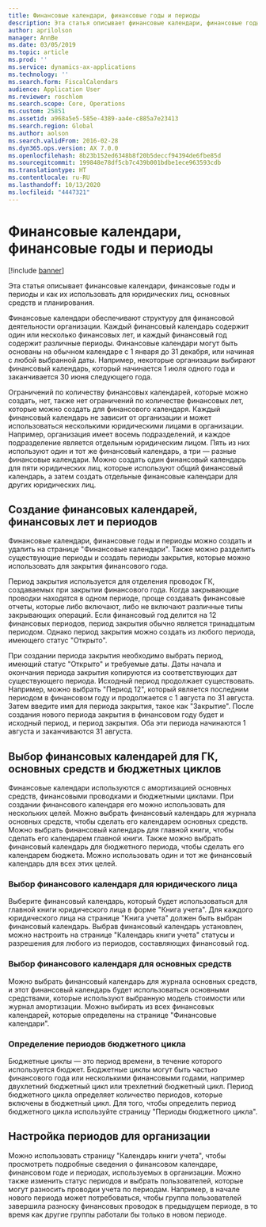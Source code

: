 ```yaml
---
title: Финансовые календари, финансовые годы и периоды
description: Эта статья описывает финансовые календари, финансовые годы и периоды и как их использовать для юридических лиц, основных средств и планирования.
author: aprilolson
manager: AnnBe
ms.date: 03/05/2019
ms.topic: article
ms.prod: ''
ms.service: dynamics-ax-applications
ms.technology: ''
ms.search.form: FiscalCalendars
audience: Application User
ms.reviewer: roschlom
ms.search.scope: Core, Operations
ms.custom: 25851
ms.assetid: a968a5e5-585e-4389-aa4e-c885a7e23413
ms.search.region: Global
ms.author: aolson
ms.search.validFrom: 2016-02-28
ms.dyn365.ops.version: AX 7.0.0
ms.openlocfilehash: 8b23b152ed6348b8f20b5deccf94394de6fbe85d
ms.sourcegitcommit: 199848e78df5cb7c439b001bdbe1ece963593cdb
ms.translationtype: HT
ms.contentlocale: ru-RU
ms.lasthandoff: 10/13/2020
ms.locfileid: "4447321"
---
```

# <a name="fiscal-calendars-fiscal-years-and-periods"></a>Финансовые календари, финансовые годы и периоды

[!include [banner](../includes/banner.md)]

Эта статья описывает финансовые календари, финансовые годы и периоды и как их использовать для юридических лиц, основных средств и планирования.

Финансовые календари обеспечивают структуру для финансовой деятельности организации. Каждый финансовый календарь содержит один или несколько финансовых лет, и каждый финансовый год содержит различные периоды. Финансовые календари могут быть основаны на обычном календаре с 1 января до 31 декабря, или начиная с любой выбранной даты. Например, некоторые организации выбирают финансовый календарь, который начинается 1 июля одного года и заканчивается 30 июня следующего года. 

Ограничений по количеству финансовых календарей, которые можно создать, нет, также нет ограничений по количестве финансовых лет, которые можно создать для финансового календаря. Каждый финансовый календарь не зависит от организации и может использоваться несколькими юридическими лицами в организации. Например, организация имеет восемь подразделений, и каждое подразделение является отдельным юридическим лицом. Пять из них используют один и тот же финансовый календарь, а три — разные финансовые календари. Можно создать один финансовый календарь для пяти юридических лиц, которые используют общий финансовый календарь, а затем создать отдельные финансовые календари для других юридических лиц.

## <a name="create-fiscal-calendars-fiscal-years-and-periods"></a>Создание финансовых календарей, финансовых лет и периодов
Финансовые календари, финансовые годы и периоды можно создать и удалить на странице "Финансовые календари". Также можно разделить существующие периоды и создать периоды закрытия, которые можно использовать для закрытия финансового года. 

Период закрытия используется для отделения проводок ГК, создаваемых при закрытии финансового года. Когда закрывающие проводки находятся в одном периоде, проще создавать финансовые отчеты, которые либо включают, либо не включают различные типы закрывающих операций. Если финансовый год делится на 12 финансовых периодов, период закрытия обычно является тринадцатым периодом. Однако период закрытия можно создать из любого периода, имеющего статус "Открыто". 

При создании периода закрытия необходимо выбрать период, имеющий статус "Открыто" и требуемые даты. Даты начала и окончания периода закрытия копируются из соответствующих дат существующего периода. Исходный период продолжает существовать. Например, можно выбрать "Период 12", который является последним периодом в финансовом году и продолжается с 1 августа по 31 августа. Затем введите имя для периода закрытия, такое как "Закрытие". После создания нового периода закрытия в финансовом году будет и исходный период, и период закрытия. Оба эти периода начинаются 1 августа и заканчиваются 31 августа.

## <a name="select-fiscal-calendars-for-ledgers-fixed-assets-and-budget-cycles"></a>Выбор финансовых календарей для ГК, основных средств и бюджетных циклов
Финансовые календари используются с амортизацией основных средств, финансовыми проводками и бюджетными циклами. При создании финансового календаря его можно использовать для нескольких целей. Можно выбрать финансовый календарь для журнала основных средств, чтобы сделать его календарем основных средств. Можно выбрать финансовый календарь для главной книги, чтобы сделать его календарем главной книги. Также можно выбрать финансовый календарь для бюджетного периода, чтобы сделать его календарем бюджета. Можно использовать один и тот же финансовый календарь для всех этих целей.

### <a name="select-a-fiscal-calendar-for-your-legal-entity"></a>Выбор финансового календаря для юридического лица

Выберите финансовый календарь, который будет использоваться для главной книги юридического лица в форме "Книга учета". Для каждого юридического лица на странице "Книга учета" должен быть выбран финансовый календарь. Выбрав финансовый календарь установлен, можно настроить на странице "Календарь книги учета" статусы и разрешения для любого из периодов, составляющих финансовый год.

### <a name="select-a-fiscal-calendar-for-fixed-assets"></a>Выбор финансового календаря для основных средств

Можно выбрать финансовый календарь для журнала основных средств, и этот финансовый календарь будет использоваться основными средствами, которые используют выбранную модель стоимости или журнал амортизации. Можно выбирать из всех финансовых календарей, которые определены на странице "Финансовые календари".

### <a name="define-budget-cycle-time-spans"></a>Определение периодов бюджетного цикла

Бюджетные циклы — это период времени, в течение которого используется бюджет. Бюджетные циклы могут быть частью финансового года или несколькими финансовыми годами, например двухлетний бюджетный цикл или трехлетний бюджетный цикл. Период бюджетного цикла определяет количество периодов, которые включены в бюджетный цикл. Для того, чтобы определить период бюджетного цикла используйте страницу "Периоды бюджетного цикла".

## <a name="maintain-periods-for-your-organization"></a>Настройка периодов для организации
Можно использовать страницу "Календарь книги учета", чтобы просмотреть подробные сведения о финансовом календаре, финансовом годе и периодах, используемых в организации. Можно также изменить статус периодов и выбрать пользователей, которые могут разносить проводки учета по периодам. Например, в начале нового периода может потребоваться, чтобы группа пользователей завершила разноску финансовых проводок в предыдущем периоде, в то время как другие группы работали бы только в новом периоде.






